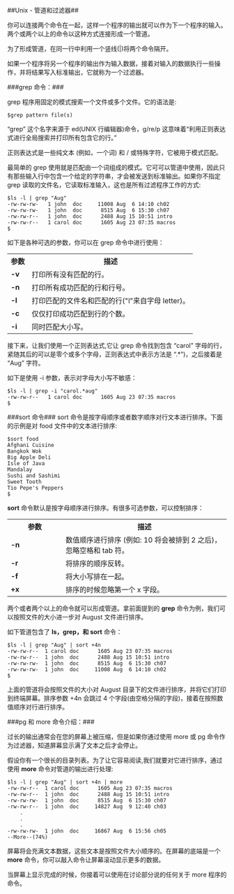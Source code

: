 ##Unix - 管道和过滤器##

你可以连接两个命令在一起，这样一个程序的输出就可以作为下一个程序的输入。两个或两个以上的命令以这种方式连接形成一个管道。

为了形成管道，在同一行中利用一个竖线(|)将两个命令隔开。

如果一个程序将另一个程序的输出作为输入数据，接着对输入的数据执行一些操作，并将结果写入标准输出，它就称为一个过滤器。

###grep 命令：###

grep 程序用固定的模式搜索一个文件或多个文件。它的语法是:

```
$grep pattern file(s)
```

“grep” 这个名字来源于 ed(UNIX 行编辑器)命令，g/re/p 这意味着“利用正则表达式进行全局搜索并打印所有包含它的行。”

正则表达式是一些纯文本 (例如，一个词) 和 / 或特殊字符，它被用于模式匹配。

最简单的 grep 使用就是匹配由一个词组成的模式。它可可以管道中使用，因此只有那些输入行中包含一个给定的字符串，才会被发送到标准输出。如果你不指定 grep 读取的文件名，它读取标准输入，这也是所有过滤程序工作的方式:

```
$ls -l | grep "Aug"
-rw-rw-rw-   1 john  doc     11008 Aug  6 14:10 ch02
-rw-rw-rw-   1 john  doc      8515 Aug  6 15:30 ch07
-rw-rw-r--   1 john  doc      2488 Aug 15 10:51 intro
-rw-rw-r--   1 carol doc      1605 Aug 23 07:35 macros
$
```

如下是各种可选的参数，你可以在 grep 命令中进行使用：

<table class="src">
<tr>
<th style="width25%">参数</th><th>描述</th>
</tr>
<tr><td><b>-v</b></td><td>打印所有没有匹配的行。</td></tr>
<tr><td><b>-n</b></td><td>打印所有成功匹配的行和行号。</td></tr>
<tr><td><b>-l</b></td><td>打印匹配的文件名和匹配的行("l"来自字母 letter)。</td></tr>
<tr><td><b>-c</b></td><td>仅仅打印成功匹配到行的个数。</td></tr>
<tr><td><b>-i</b></td><td>同时匹配大小写。</td></tr>
</table>

接下来，让我们使用一个正则表达式,它让 grep 命令找到包含 “carol” 字母的行，紧随其后的可以是零个或多个字母，正则表达式中表示方法是 “.*”)，之后接着是 “Aug” 字符。

如下是使用 -i 参数，表示对字母大小写不敏感：

```
$ls -l | grep -i "carol.*aug"
-rw-rw-r--   1 carol doc      1605 Aug 23 07:35 macros
$
```

###sort 命令###
sort 命令是按字母顺序或者数字顺序对行文本进行排序。下面的示例是对 food 文件中的文本进行排序:

```
$sort food
Afghani Cuisine
Bangkok Wok
Big Apple Deli
Isle of Java
Mandalay
Sushi and Sashimi
Sweet Tooth
Tio Pepe's Peppers
$
```

**sort** 命令默认是按字母顺序进行排序。有很多可选参数，可以控制排序：

<table>
<th style="width:25%">参数</th><th>描述</th>
</tr>
<tr><td><b>-n</b></td><td>数值顺序进行排序 (例如: 10 将会被排到 2 之后)，忽略空格和 tab 符。</td></tr>
<tr><td><b>-r</b></td><td>将排序的顺序反转。</td></tr>
<tr><td><b>-f</b></td><td>将大小写排在一起。</td></tr>
<tr><td><b>+x</b></td><td>排序的时候忽略第一个 x 字段。</td></tr>
</table>

两个或者两个以上的命令就可以形成管道。拿前面提到的 **grep** 命令为例，我们可以按照文件的大小进一步对 August 文件进行排序。

如下管道包含了 **ls，grep，和 sort** 命令：

```
$ls -l | grep "Aug" | sort +4n
-rw-rw-r--  1 carol doc      1605 Aug 23 07:35 macros
-rw-rw-r--  1 john  doc      2488 Aug 15 10:51 intro
-rw-rw-rw-  1 john  doc      8515 Aug  6 15:30 ch07
-rw-rw-rw-  1 john  doc     11008 Aug  6 14:10 ch02
$
```

上面的管道将会按照文件的大小对 August 目录下的文件进行排序，并将它们打印到终端屏幕。排序参数 +4n 会跳过 4 个字段(由空格分隔的字段)，接着在按照数值顺序对行进行排序。

###pg 和 more 命令介绍：###

过长的输出通常会在您的屏幕上被压缩，但是如果你通过使用 more 或 pg 命令作为过滤器，知道屏幕显示满了文本之后才会停止。

假设你有一个很长的目录列表。为了让它容易阅读,我们就要对它进行排序，通过使用 **more** 命令对管道的输出进行处理:

```
$ls -l | grep "Aug" | sort +4n | more
-rw-rw-r--  1 carol doc      1605 Aug 23 07:35 macros
-rw-rw-r--  1 john  doc      2488 Aug 15 10:51 intro
-rw-rw-rw-  1 john  doc      8515 Aug  6 15:30 ch07
-rw-rw-r--  1 john  doc     14827 Aug  9 12:40 ch03
	.
	.
	.
-rw-rw-rw-  1 john  doc     16867 Aug  6 15:56 ch05
--More--(74%)
```

屏幕将会充满文本数据，这些文本是按照文件大小顺序的。在屏幕的底端是一个 **more** 命令，你可以敲入命令让屏幕滚动显示更多的数据。

当屏幕上显示完成的时候，你接着可以使用在讨论部分说的任何关于 more 程序的命令。
